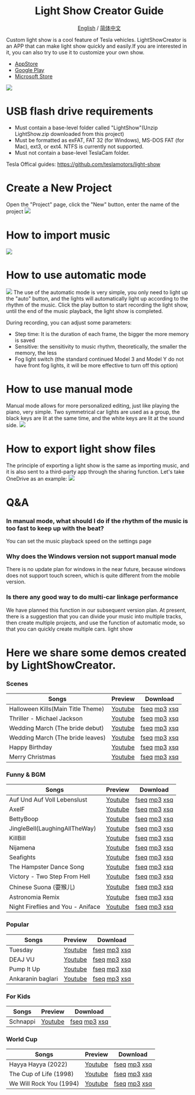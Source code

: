 <h1 align="center"/>Light Show Creator Guide</h1>
<p align="center">
	<a href="./README.md">English</a>
	/
    <a href="./README-zh.md">简体中文</a>
</p>

Custom light show is a cool feature of Tesla vehicles. LightShowCreator is an APP that can make light show quickly and easily.If you are interested in it, you can also try to use it to customize your own show.
+ [AppStore](https://apps.apple.com/us/app/light-show-creator/id6446385602)
+ [Google Play](https://play.google.com/store/apps/details?id=com.coding1024.tslshow)
+ [Microsoft Store](https://www.microsoft.com/store/productId/9PL28B7M856D)

![](Images/preview.png)

# USB flash drive requirements
+ Must contain a base-level folder called "LightShow"(Unzip LightShow.zip downloaded from this project)
+ Must be formatted as exFAT, FAT 32 (for Windows), MS-DOS FAT (for Mac), ext3, or ext4. NTFS is currently not supported.
+ Must not contain a base-level TeslaCam folder.

Tesla Offical guides: https://github.com/teslamotors/light-show

# Create a New Project
Open the "Project" page, click the "New" button, enter the name of the project
![](Images/new-project.png)

# How to import music
![](Images/import01.png)


# How to use automatic mode
![](Images/auto.png)
The use of the automatic mode is very simple, you only need to light up the "auto" button, and the lights will automatically light up according to the rhythm of the music. Click the play button to start recording the light show, until the end of the music playback, the light show is completed.

During recording, you can adjust some parameters:
+ Step time: It is the duration of each frame, the bigger the more memory is saved
+ Sensitive: the sensitivity to music rhythm, theoretically, the smaller the memory, the less
+ Fog light switch (the standard continued Model 3 and Model Y do not have front fog lights, it will be more effective to turn off this option)

# How to use manual mode
Manual mode allows for more personalized editing, just like playing the piano, very simple. Two symmetrical car lights are used as a group, the black keys are lit at the same time, and the white keys are lit at the sound side.
![](Images/manual01.png)

# How to export light show files
The principle of exporting a light show is the same as importing music, and it is also sent to a third-party app through the sharing function. Let's take OneDrive as an example:
![](Images/export01.png)


# Q&A
### In manual mode, what should I do if the rhythm of the music is too fast to keep up with the beat?
You can set the music playback speed on the settings page

### Why does the Windows version not support manual mode
There is no update plan for windows in the near future, because windows does not support touch screen, which is quite different from the mobile version.

### Is there any good way to do multi-car linkage performance
We have planned this function in our subsequent version plan. At present, there is a suggestion that you can divide your music into multiple tracks, then create multiple projects, and use the function of automatic mode, so that you can quickly create multiple cars. light show

# Here we share some demos created by LightShowCreator. 
### Scenes
|Songs|Preview|Download|
|---|---|---|
|Halloween Kills(Main Title Theme)|[Youtube](https://youtu.be/EEkjOqiCXso)|[fseq](Downloads/HalloweenKills.fseq) [mp3](Downloads/HalloweenKills.mp3) [xsq](Downloads/HalloweenKills.xsq)|
|Thriller - Michael Jackson|[Youtube](https://youtu.be/DHbQ05eTug8)|[fseq](Downloads/Thriller.fseq) [mp3](Downloads/Thriller.mp3) [xsq](Downloads/Thriller.xsq)|
|Wedding March (The bride debut)|[Youtube](https://youtu.be/iakQSEtRHS8)|[fseq](Downloads/Wedding1.fseq) [mp3](Downloads/Wedding1.mp3) [xsq](Downloads/Wedding1.xsq)|
|Wedding March (The bride leaves)|[Youtube](https://youtu.be/Gn86WnPEw6o)|[fseq](Downloads/Wedding2.fseq) [mp3](Downloads/Wedding2.mp3) [xsq](Downloads/Wedding2.xsq)|
|Happy Birthday|[Youtube](https://youtu.be/c4l5BWJmnm8)|[fseq](Downloads/HappyBirthday.fseq) [mp3](Downloads/HappyBirthday.mp3) [xsq](Downloads/HappyBirthday.xsq)|
|Merry Christmas|[Youtube](https://youtu.be/pC14N6Z2QZY)|[fseq](Downloads/MerryChristmas.fseq) [mp3](Downloads/MerryChristmas.mp3) [xsq](Downloads/MerryChristmas.xsq)|

### Funny & BGM
|Songs|Preview|Download|
|---|---|---|
|Auf Und Auf Voll Lebenslust|[Youtube](https://youtu.be/QG7xRLSWCg0)|[fseq](Downloads/AufUndAufVollLebenslust.fseq) [mp3](Downloads/AufUndAufVollLebenslust.mp3) [xsq](Downloads/AufUndAufVollLebenslust.xsq)|
|AxelF|[Youtube](https://youtu.be/2tdLb02Y96o)|[fseq](Downloads/AxelF.fseq) [mp3](Downloads/AxelF.mp3) [xsq](Downloads/AxelF.xsq)|
|BettyBoop|[Youtube](https://youtu.be/H2x7Mawssjo)|[fseq](Downloads/BettyBoop.fseq) [mp3](Downloads/BettyBoop.mp3) [xsq](Downloads/BettyBoop.xsq)|
|JingleBell(LaughingAllTheWay)|[Youtube](https://youtu.be/J-K50W4beiU)|[fseq](Downloads/JingleBell(LaughingAllTheWay).fseq) [mp3](Downloads/JingleBell(LaughingAllTheWay).mp3) [xsq](Downloads/JingleBell(LaughingAllTheWay).xsq)|
|KillBill|[Youtube](https://youtu.be/6oPdOL5JQ6g)|[fseq](Downloads/KillBill.fseq) [mp3](Downloads/KillBill.mp3) [xsq](Downloads/KillBill.xsq)|
|Nijamena|[Youtube](https://youtu.be/3vFTLrvxN0A)|[fseq](Downloads/Nijamena.fseq) [mp3](Downloads/Nijamena.mp3) [xsq](Downloads/Nijamena.xsq)|
|Seafights|[Youtube](https://youtu.be/5yDf8Ge_mEE)|[fseq](Downloads/Seafights.fseq) [mp3](Downloads/Seafights.mp3) [xsq](Downloads/Seafights.xsq)|
|The Hampster Dance Song|[Youtube](https://youtu.be/Nl9QJFfxf2Y)|[fseq](Downloads/TheHampsterDanceSong.fseq) [mp3](Downloads/TheHampsterDanceSong.mp3) [xsq](Downloads/TheHampsterDanceSong.xsq)|
|Victory - Two Step From Hell| [Youtube](https://youtu.be/JfHDj0td7Y8)|[fseq](Downloads/Vectory.fseq) [mp3](Downloads/Vectory.mp3) [xsq](Downloads/Vectory.xsq)|
|Chinese Suona (耍猴儿)| [Youtube](https://youtu.be/PHS2iNy9a-Y)|[fseq](Downloads/MonkeySuona.fseq) [mp3](Downloads/MonkeySuona.mp3) [xsq](Downloads/MonkeySuona.xsq)|
|Astronomia Remix| [Youtube](https://youtu.be/4dl7x454HOI)|[fseq](Downloads/AstronomiaRemix.fseq) [mp3](Downloads/AstronomiaRemix.mp3) [xsq](Downloads/AstronomiaRemix.xsq)|
|Night Fireflies and You - Aniface| [Youtube](https://youtu.be/06apHQdidiQ)|[fseq](Downloads/NightFirefliesAndYou.fseq) [mp3](Downloads/NightFirefliesAndYou.mp3) [xsq](Downloads/NightFirefliesAndYou.xsq)|


### Popular
|Songs|Preview|Download|
|---|---|---|
|Tuesday|[Youtube](https://youtu.be/dwjc0wLnCfQ)|[fseq](Downloads/Tuesday.fseq) [mp3](Downloads/Tuesday.mp3) [xsq](Downloads/Tuesday.xsq)|
|DEAJ VU|[Youtube](https://youtu.be/dvio49U2RhE)|[fseq](Downloads/DEJAVU.fseq) [mp3](Downloads/DEJAVU.mp3) [xsq](Downloads/DEJAVU.xsq)|
|Pump It Up|[Youtube](https://youtu.be/G-VYmN47iyo)|[fseq](Downloads/PumpItUp.fseq) [mp3](Downloads/PumpItUp.mp3) [xsq](Downloads/PumpItUp.xsq)|
|Ankaranin baglari|[Youtube](https://youtu.be/8BakNXETqkA)|[fseq](Downloads/ANKARANIN.fseq) [mp3](Downloads/ANKARANIN.mp3) [xsq](Downloads/ANKARANIN.xsq)|

### For Kids
|Songs|Preview|Download|
|---|---|---|
|Schnappi|[Youtube](https://youtu.be/b-RGHncYe1Q)|[fseq](Downloads/Schnappi.fseq) [mp3](Downloads/Schnappi.mp3) [xsq](Downloads/Schnappi.xsq)|

### World Cup
|Songs|Preview|Download|
|---|---|---|
|Hayya Hayya (2022)|[Youtube](https://youtu.be/RpJeS3fIH1s)|[fseq](Downloads/HayyaHayya.fseq) [mp3](Downloads/HayyaHayya.mp3) [xsq](Downloads/HayyaHayya.xsq)|
|The Cup of Life (1998)|[Youtube](https://youtu.be/cqOPomTxMpo)|[fseq](Downloads/TheCupOfLife.fseq) [mp3](Downloads/TheCupOfLife.mp3) [xsq](Downloads/TheCupOfLife.xsq)|
|We Will Rock You (1994)|[Youtube](https://youtu.be/zCorVvQh99k)|[fseq](Downloads/WeWillRockYou.fseq) [mp3](Downloads/WeWillRockYou.mp3) [xsq](Downloads/WeWillRockYou.xsq)|
